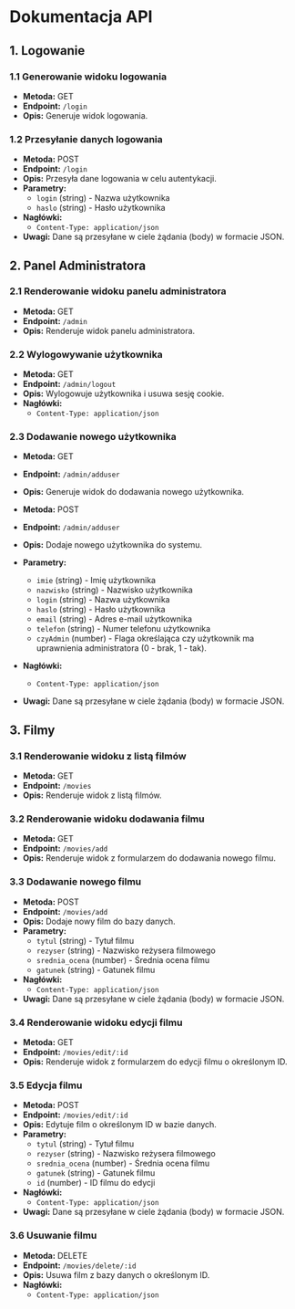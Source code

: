 # Dokumentacja API

## 1. Logowanie

### 1.1 Generowanie widoku logowania

- **Metoda:** GET
- **Endpoint:** `/login`
- **Opis:** Generuje widok logowania.

### 1.2 Przesyłanie danych logowania

- **Metoda:** POST
- **Endpoint:** `/login`
- **Opis:** Przesyła dane logowania w celu autentykacji.
- **Parametry:**
  - `login` (string) - Nazwa użytkownika
  - `haslo` (string) - Hasło użytkownika
- **Nagłówki:**
  - `Content-Type: application/json`
- **Uwagi:** Dane są przesyłane w ciele żądania (body) w formacie JSON.

## 2. Panel Administratora

### 2.1 Renderowanie widoku panelu administratora

- **Metoda:** GET
- **Endpoint:** `/admin`
- **Opis:** Renderuje widok panelu administratora.

### 2.2 Wylogowywanie użytkownika

- **Metoda:** GET
- **Endpoint:** `/admin/logout`
- **Opis:** Wylogowuje użytkownika i usuwa sesję cookie.
- **Nagłówki:**
  - `Content-Type: application/json`

### 2.3 Dodawanie nowego użytkownika

- **Metoda:** GET
- **Endpoint:** `/admin/adduser`
- **Opis:** Generuje widok do dodawania nowego użytkownika.

- **Metoda:** POST
- **Endpoint:** `/admin/adduser`
- **Opis:** Dodaje nowego użytkownika do systemu.
- **Parametry:**
  - `imie` (string) - Imię użytkownika
  - `nazwisko` (string) - Nazwisko użytkownika
  - `login` (string) - Nazwa użytkownika
  - `haslo` (string) - Hasło użytkownika
  - `email` (string) - Adres e-mail użytkownika
  - `telefon` (string) - Numer telefonu użytkownika
  - `czyAdmin` (number) - Flaga określająca czy użytkownik ma uprawnienia administratora (0 - brak, 1 - tak).
- **Nagłówki:**
  - `Content-Type: application/json`
- **Uwagi:** Dane są przesyłane w ciele żądania (body) w formacie JSON.

## 3. Filmy

### 3.1 Renderowanie widoku z listą filmów

- **Metoda:** GET
- **Endpoint:** `/movies`
- **Opis:** Renderuje widok z listą filmów.

### 3.2 Renderowanie widoku dodawania filmu

- **Metoda:** GET
- **Endpoint:** `/movies/add`
- **Opis:** Renderuje widok z formularzem do dodawania nowego filmu.

### 3.3 Dodawanie nowego filmu

- **Metoda:** POST
- **Endpoint:** `/movies/add`
- **Opis:** Dodaje nowy film do bazy danych.
- **Parametry:**
  - `tytul` (string) - Tytuł filmu
  - `rezyser` (string) - Nazwisko reżysera filmowego
  - `srednia_ocena` (number) - Średnia ocena filmu
  - `gatunek` (string) - Gatunek filmu
- **Nagłówki:**
  - `Content-Type: application/json`
- **Uwagi:** Dane są przesyłane w ciele żądania (body) w formacie JSON.

### 3.4 Renderowanie widoku edycji filmu

- **Metoda:** GET
- **Endpoint:** `/movies/edit/:id`
- **Opis:** Renderuje widok z formularzem do edycji filmu o określonym ID.

### 3.5 Edycja filmu

- **Metoda:** POST
- **Endpoint:** `/movies/edit/:id`
- **Opis:** Edytuje film o określonym ID w bazie danych.
- **Parametry:**
  - `tytul` (string) - Tytuł filmu
  - `rezyser` (string) - Nazwisko reżysera filmowego
  - `srednia_ocena` (number) - Średnia ocena filmu
  - `gatunek` (string) - Gatunek filmu
  - `id` (number) - ID filmu do edycji
- **Nagłówki:**
  - `Content-Type: application/json`
- **Uwagi:** Dane są przesyłane w ciele żądania (body) w formacie JSON.

### 3.6 Usuwanie filmu

- **Metoda:** DELETE
- **Endpoint:** `/movies/delete/:id`
- **Opis:** Usuwa film z bazy danych o określonym ID.
- **Nagłówki:**
  - `Content-Type: application/json`
